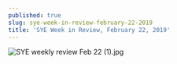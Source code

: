 ```yaml
---
published: true
slug: sye-week-in-review-february-22-2019
title: 'SYE Week in Review, February 22, 2019'
---
```

![SYE weekly review Feb 22 (1).jpg]({{site.baseurl}}/media/prose-images/SYE%20weekly%20review%20Feb%2022%20(1).jpg)


